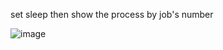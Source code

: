 set sleep then show the process by job's number

![image](https://user-images.githubusercontent.com/20685961/148986095-9e26b217-e93f-4c4f-a94b-2ec1948ffa8b.png)
